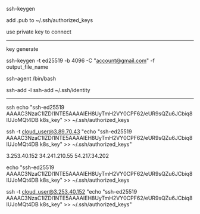 

ssh-keygen 

add .pub to ~/.ssh/authorized_keys

use private key to connect





-------


key generate

ssh-keygen -t ed25519 -b 4096 -C "account@gmail.com" -f output_file_name


ssh-agent /bin/bash

ssh-add -l
ssh-add ~/.ssh/identity


---------


ssh echo "ssh-ed25519 AAAAC3NzaC1lZDI1NTE5AAAAIEH8UyTmH2VY0CPF62/eUR9sQZu6JCbiq8IUJoMQt4DB k8s_key" >> ~/.ssh/authorized_keys

ssh -t cloud_user@3.89.70.43 "echo \"ssh-ed25519 AAAAC3NzaC1lZDI1NTE5AAAAIEH8UyTmH2VY0CPF62/eUR9sQZu6JCbiq8IUJoMQt4DB k8s_key\" >> ~/.ssh/authorized_keys"


3.253.40.152
34.241.210.55
54.217.34.202

echo "ssh-ed25519 AAAAC3NzaC1lZDI1NTE5AAAAIEH8UyTmH2VY0CPF62/eUR9sQZu6JCbiq8IUJoMQt4DB k8s_key" >> ~/.ssh/authorized_keys

ssh -t cloud_user@3.253.40.152 "echo \"ssh-ed25519 AAAAC3NzaC1lZDI1NTE5AAAAIEH8UyTmH2VY0CPF62/eUR9sQZu6JCbiq8IUJoMQt4DB k8s_key\" >> ~/.ssh/authorized_keys"

